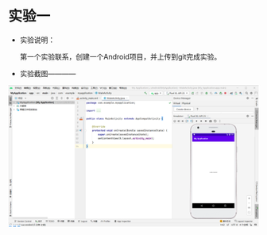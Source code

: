 # 实验一

- 实验说明：

  第一个实验联系，创建一个Android项目，并上传到git完成实验。

- 实验截图————

![](https://github.com/463815585/Android/blob/main/first_app/img/实验一截图.png)